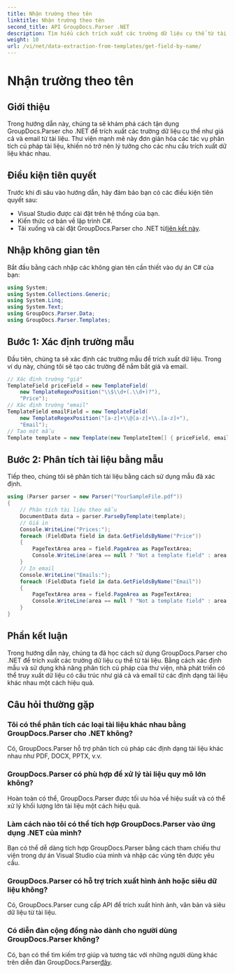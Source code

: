 ```yaml
---
title: Nhận trường theo tên
linktitle: Nhận trường theo tên
second_title: API GroupDocs.Parser .NET
description: Tìm hiểu cách trích xuất các trường dữ liệu cụ thể từ tài liệu bằng GroupDocs.Parser cho .NET. Hướng dẫn từng bước với các ví dụ về mã.
weight: 10
url: /vi/net/data-extraction-from-templates/get-field-by-name/
---
```


# Nhận trường theo tên

## Giới thiệu
Trong hướng dẫn này, chúng ta sẽ khám phá cách tận dụng GroupDocs.Parser cho .NET để trích xuất các trường dữ liệu cụ thể như giá cả và email từ tài liệu. Thư viện mạnh mẽ này đơn giản hóa các tác vụ phân tích cú pháp tài liệu, khiến nó trở nên lý tưởng cho các nhu cầu trích xuất dữ liệu khác nhau.
## Điều kiện tiên quyết
Trước khi đi sâu vào hướng dẫn, hãy đảm bảo bạn có các điều kiện tiên quyết sau:
- Visual Studio được cài đặt trên hệ thống của bạn.
- Kiến thức cơ bản về lập trình C#.
-  Tải xuống và cài đặt GroupDocs.Parser cho .NET từ[liên kết này](https://releases.groupdocs.com/parser/net/).

## Nhập không gian tên
Bắt đầu bằng cách nhập các không gian tên cần thiết vào dự án C# của bạn:
```csharp
using System;
using System.Collections.Generic;
using System.Linq;
using System.Text;
using GroupDocs.Parser.Data;
using GroupDocs.Parser.Templates;
```
## Bước 1: Xác định trường mẫu
Đầu tiên, chúng ta sẽ xác định các trường mẫu để trích xuất dữ liệu. Trong ví dụ này, chúng tôi sẽ tạo các trường để nắm bắt giá và email.
```csharp
// Xác định trường "giá"
TemplateField priceField = new TemplateField(
    new TemplateRegexPosition("\\$\\d+(.\\d+)?"),
    "Price");
// Xác định trường "email"
TemplateField emailField = new TemplateField(
    new TemplateRegexPosition("[a-z]+\\@[a-z]+\\.[a-z]+"),
    "Email");
// Tạo một mẫu
Template template = new Template(new TemplateItem[] { priceField, emailField });
```
## Bước 2: Phân tích tài liệu bằng mẫu
Tiếp theo, chúng tôi sẽ phân tích tài liệu bằng cách sử dụng mẫu đã xác định.
```csharp
using (Parser parser = new Parser("YourSampleFile.pdf"))
{
    // Phân tích tài liệu theo mẫu
    DocumentData data = parser.ParseByTemplate(template);
    // Giá in
    Console.WriteLine("Prices:");
    foreach (FieldData field in data.GetFieldsByName("Price"))
    {
        PageTextArea area = field.PageArea as PageTextArea;
        Console.WriteLine(area == null ? "Not a template field" : area.Text);
    }
    // In email
    Console.WriteLine("Emails:");
    foreach (FieldData field in data.GetFieldsByName("Email"))
    {
        PageTextArea area = field.PageArea as PageTextArea;
        Console.WriteLine(area == null ? "Not a template field" : area.Text);
    }
}
```

## Phần kết luận
Trong hướng dẫn này, chúng ta đã học cách sử dụng GroupDocs.Parser cho .NET để trích xuất các trường dữ liệu cụ thể từ tài liệu. Bằng cách xác định mẫu và sử dụng khả năng phân tích cú pháp của thư viện, nhà phát triển có thể truy xuất dữ liệu có cấu trúc như giá cả và email từ các định dạng tài liệu khác nhau một cách hiệu quả.

## Câu hỏi thường gặp
### Tôi có thể phân tích các loại tài liệu khác nhau bằng GroupDocs.Parser cho .NET không?
Có, GroupDocs.Parser hỗ trợ phân tích cú pháp các định dạng tài liệu khác nhau như PDF, DOCX, PPTX, v.v.
### GroupDocs.Parser có phù hợp để xử lý tài liệu quy mô lớn không?
Hoàn toàn có thể, GroupDocs.Parser được tối ưu hóa về hiệu suất và có thể xử lý khối lượng lớn tài liệu một cách hiệu quả.
### Làm cách nào tôi có thể tích hợp GroupDocs.Parser vào ứng dụng .NET của mình?
Bạn có thể dễ dàng tích hợp GroupDocs.Parser bằng cách tham chiếu thư viện trong dự án Visual Studio của mình và nhập các vùng tên được yêu cầu.
### GroupDocs.Parser có hỗ trợ trích xuất hình ảnh hoặc siêu dữ liệu không?
Có, GroupDocs.Parser cung cấp API để trích xuất hình ảnh, văn bản và siêu dữ liệu từ tài liệu.
### Có diễn đàn cộng đồng nào dành cho người dùng GroupDocs.Parser không?
 Có, bạn có thể tìm kiếm trợ giúp và tương tác với những người dùng khác trên diễn đàn GroupDocs.Parser[đây](https://forum.groupdocs.com/c/parser/17).
